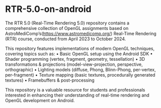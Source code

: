 # RTR-5.0-on-android

The RTR 5.0 (Real-Time Rendering 5.0) repository contains a comprehensive collection of OpenGL assignments based on AstroMediComp’s(https://www.astromedicomp.org/) Real-Time Rendering (RTR) course, conducted from April 2023 to October 2024.

This repository features implementations of modern OpenGL techniques, covering topics such as:
    •	Basic OpenGL setup using the Android SDK
	•	Shader programming (vertex, fragment, geometry, tessellation)
	•	3D transformations & projections (model-view-projection, perspective, orthographic)
	•	Lighting models (diffuse, Phong, Blinn-Phong, per-vertex, per-fragment)
	•	Texture mapping (basic textures, procedurally generated textures)
	•	Framebuffers & post-processing

This repository is a valuable resource for students and professionals interested in enhancing their understanding of real-time rendering and OpenGL development on Android.
